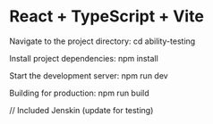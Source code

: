 # React + TypeScript + Vite
Navigate to the project directory: cd ability-testing

Install project dependencies: npm install

Start the development server: npm run dev

Building for production: npm run build

// Included Jenskin (update for testing)

